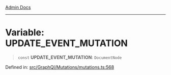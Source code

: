 [Admin Docs](/)

***

# Variable: UPDATE\_EVENT\_MUTATION

> `const` **UPDATE\_EVENT\_MUTATION**: `DocumentNode`

Defined in: [src/GraphQl/Mutations/mutations.ts:568](https://github.com/PalisadoesFoundation/talawa-admin/blob/main/src/GraphQl/Mutations/mutations.ts#L568)
